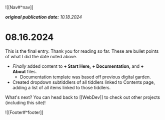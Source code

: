 ![[Nav#^nav]]

**_original publication date:_** _10.18.2024_  

# 08.16.2024

This is the final entry. Thank you for reading so far. These are bullet points of what I did the date noted above.

- _Finally_ added content to **+ Start Here,** **+ Documentation,** and **+ About** files.
    - Documentation template was based off previous digital garden.
- Created dropdown subtiddlers of all tiddlers linked to Contents page, adding a list of all items linked to those tiddlers.

What's next? You can head back to [[WebDev]] to check out other projects (including this site)!

![[Footer#^footer]]